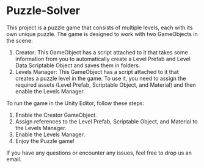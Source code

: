 # Puzzle-Solver

This project is a puzzle game that consists of multiple levels, each with its own unique puzzle. The game is designed to work with two GameObjects in the scene:

1. Creator: This GameObject has a script attached to it that takes some information from you to automatically create a Level Prefab and Level Data Scriptable Object and saves them in folders.
2. Levels Manager: This GameObject has a script attached to it that creates a puzzle level in the game. To use it, you need to assign the required assets (Level Prefab, Scriptable Object, and Material) and then enable the Levels Manager.

To run the game in the Unity Editor, follow these steps:

1. Enable the Creator GameObject.
2. Assign references to the Level Prefab, Scriptable Object, and Material to the Levels Manager.
3. Enable the Levels Manager.
4. Enjoy the Puzzle game!

If you have any questions or encounter any issues, feel free to drop us an email.
